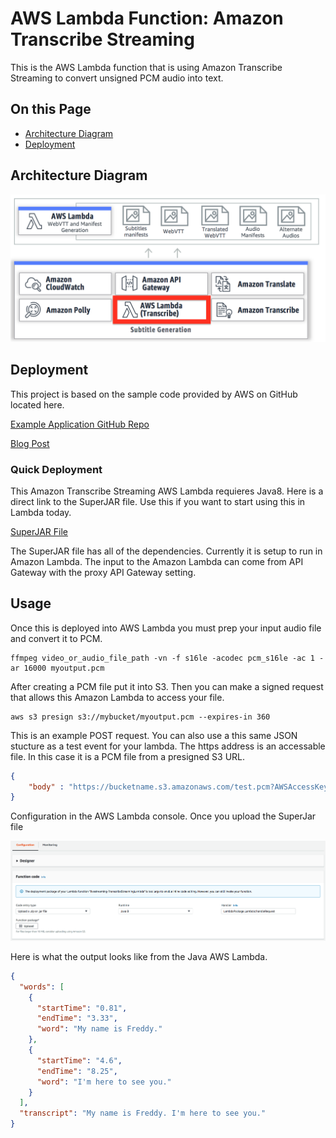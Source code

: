 # AWS Lambda Function: Amazon Transcribe Streaming

This is the AWS Lambda function that is using Amazon Transcribe Streaming to convert unsigned PCM audio into text. 


## On this Page

- [Architecture Diagram](#architecture-overview)
- [Deployment](#Deployment)

## Architecture Diagram 

![Architecture](../../images/lambda-transcribe-diagram.png)


## Deployment

This project is based on the sample code provided by AWS on GitHub located here.


[Example Application GitHub Repo](https://github.com/aws-samples/aws-transcribe-streaming-example-java)

[Blog Post](https://aws.amazon.com/blogs/machine-learning/amazon-transcribe-now-supports-real-time-transcriptions/)


	
	
	

### Quick Deployment


This Amazon Transcribe Streaming AWS Lambda requieres Java8. Here is a direct link to the SuperJAR file. Use this if you want to start using this in Lambda today. 


[SuperJAR File](http://rodeolabz-us-west-2.s3.amazonaws.com/live-streaming-on-aws/livecaptionsv1.0.0/TranscribeStreamingJavaLambda.jar)

The SuperJAR file has all of the dependencies. Currently it is setup to run in Amazon Lambda. The input to the Amazon Lambda can come from API Gateway with the proxy API Gateway setting. 



## Usage 

Once this is deployed into AWS Lambda you must prep your input audio file and convert it to PCM. 

	ffmpeg video_or_audio_file_path -vn -f s16le -acodec pcm_s16le -ac 1 -ar 16000 myoutput.pcm

After creating a PCM file put it into S3. Then you can make a signed request that allows this Amazon Lambda to access your file. 

	aws s3 presign s3://mybucket/myoutput.pcm --expires-in 360


This is an example POST request. You can also use a this same JSON stucture as a test event for your lambda. The https address is an accessable file. In this case it is a PCM file from a presigned S3 URL. 

```json
{
	"body" : "https://bucketname.s3.amazonaws.com/test.pcm?AWSAccessKeyId=AKIAJXXXXXXXXXXXXXXX&Expires=1503602631&Signature=ibOGfAovnhIF13DALdAgsdtg2s%3D"
}
```


Configuration in the AWS Lambda console. Once you upload the SuperJar file 

![Architecture](../../images/lambda-java-deployment.png)


Here is what the output looks like from the Java AWS Lambda.

```json
{
  "words": [
    {
      "startTime": "0.81",
      "endTime": "3.33",
      "word": "My name is Freddy."
    },
    {
      "startTime": "4.6",
      "endTime": "8.25",
      "word": "I'm here to see you."
    }
  ],
  "transcript": "My name is Freddy. I'm here to see you."
}
```